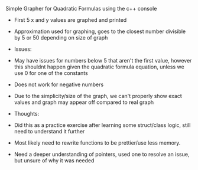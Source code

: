 Simple Grapher for Quadratic Formulas using the c++ console 

- First 5 x and y values are graphed and printed
- Approximation used for graphing, goes to the closest number divisible by 5 or 50 depending on size of graph

- Issues:
- May have issues for numbers below 5 that aren't the first value, however this shouldnt happen given the quadratic formula equation, unless we use 0 for one of the constants
- Does not work for negative numbers
- Due to the simplicity/size of the graph, we can't properly show exact values and graph may appear off compared to real graph

- Thoughts:
- Did this as a practice exercise after learning some struct/class logic, still need to understand it further
- Most likely need to rewrite functions to be prettier/use less memory.
- Need a deeper understanding of pointers, used one to resolve an issue, but unsure of why it was needed
